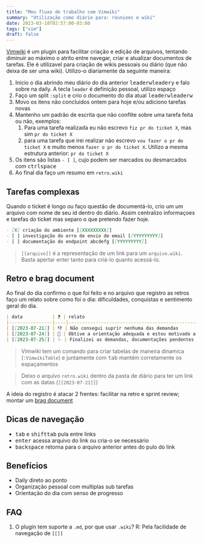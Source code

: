 ```yaml
---
title: "Meu fluxo de trabalho com Vimwiki"
summary: "Utilização como diário para: reunioes e wiki"
date: 2023-03-18T02:57:00-03:00
tags: ["vim"]
draft: false
---
```


[Vimwiki](https://github.com/vimwiki/vimwiki) é um plugin para facilitar criação e edição de arquivos, tentando diminuir ao máximo o atrito entre navegar, criar e atualizar documentos de tarefas. Ele é utilizavel para criação de wikis pessoais ou diário (que não deixa de ser uma wiki). Utilizo-o diariamente da seguinte maneira:

1. Inicio o dia abrindo meu diário do dia anterior <kbd>leader</kbd><kbd>w</kbd><kbd>leader</kbd><kbd>y</kbd> e falo sobre na daily. A tecla `leader` é definição pessoal, utilizo espaço
2. Faço um split `:split` e crio o documento do dia atual <kbd>leader</kbd><kbd>w</kbd><kbd>leader</kbd><kbd>w</kbd>
3. Movo os itens não concluidos ontem para hoje e/ou adiciono tarefas novas
4. Mantenho um padrão de escrita que não conflite sobre uma tarefa feita ou não, exemplos:
    1. Para uma tarefa realizada eu não escrevo `fiz pr do ticket X`, mas sim `pr do ticket X`
    2. para uma tarefa que irei realizar não escrevo `vou fazer o pr do ticket X` e muito menos `fazer o pr do ticket X`. Utilizo a mesma estrutura anterior: `pr do ticket X`
5. Os itens são listas `- [ ]`, cujo podem ser marcados ou desmarcados com <kbd>ctrl</kbd><kbd>space</kbd>
6. Ao final dia faço um resumo em `retro.wiki`

## Tarefas complexas

Quando o ticket é longo ou faço questão de documentá-lo, crio um um arquivo com nome de seu id dentro do diário. Assim centralizo informaçoes e tarefas do ticket mas separo o que pretendo fazer hoje.

```md
- [X] criação do ambiente [[XXXXXXXXX]]
- [ ] investigação do erro de envio de email [[YYYYYYYYY]]
- [ ] documentação do endpoint abcdefg [[YYYYYYYYY]]
```

> `[[arquivo]]` é a representação de um link para um `arquivo.wiki`. Basta apertar enter tanto para criá-lo quanto acessá-lo.

## Retro e brag document

Ao final do dia confirmo o que foi feito e no arquivo que registro as retros faço um relato sobre como foi o dia: dificuldades, conquistas e sentimento geral do dia.

```md
| data           | ❓ | relato                                                              |
|----------------|----|---------------------------------------------------------------------|
| [[2023-07-21]] | 👎 | Não consegui suprir nenhuma das demandas                            |
| [[2023-07-24]] | 🙏 | Obtive a orientação adequada e estou motivado a finalizar a demanda |
| [[2023-07-25]] | ✨ | Finalizei as demandas, documentações pendentes e revisei todos PRs  |
```

> Vimwiki tem um comando para criar tabelas de maneira dinamica (`:VimwikiTable`) e juntamente com <kbd>tab</kbd> mantém corretamente os espaçamentos

> Deixo o arquivo `retro.wiki` dentro da pasta de diário para ter um link com as datas (`[[2023-07-21]]`)

A ideia do registro é atacar 2 frentes: facilitar na retro e sprint review; montar um [brag document](https://eltonminetto.dev/post/2022-04-14-brag-document/)

## Dicas de navegação

- <kbd>tab</kbd> e <kbd>shift</kbd><kbd>tab</kbd> pula entre links
- <kbd>enter</kbd> acessa arquivo do link ou cria-o se necessário
- <kbd>backspace</kbd> retorna para o arquivo anterior antes do pulo do link

## Benefícios

- Daily direto ao ponto
- Organização pessoal com multiplas sub tarefas
- Orientação do dia com senso de progresso

## FAQ

1. O plugin tem suporte a `.md`, por que usar `.wiki`? R: Pela facilidade de navegação de `[[]]`
